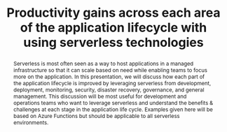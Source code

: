 ---
title: "Productivity gains across each area of the application lifecycle with using serverless technologies"
workshop: wosc7
speaker:
    name: Eamon O’Reilly
    affiliation: Lead program manager on Azure Functions
    bio: >
        Worked in multiple teams in Microsoft building commercial products for operations and developer teams. These include Windows, System Center, Azure Automation, and currently Azure Functions. Focused on building serverless platforms that can run in any environment while delivering the productivity gains for developers and operations teams.
presentation: false
abstract: >
    Serverless is most often seen as a way to host applications in a managed infrastructure so that it can scale based on need while enabling teams to focus more on the application. In this presentation, we will discuss how each part of the application lifecycle is improved by leveraging serverless from development, deployment, monitoring, security, disaster recovery, governance, and general management. This discussion will be most useful for development and operations teams who want to leverage serverless and understand the benefits & challenges at each stage in the application life cycle. Examples given here will be based on Azure Functions but should be applicable to all serverless environments.
---